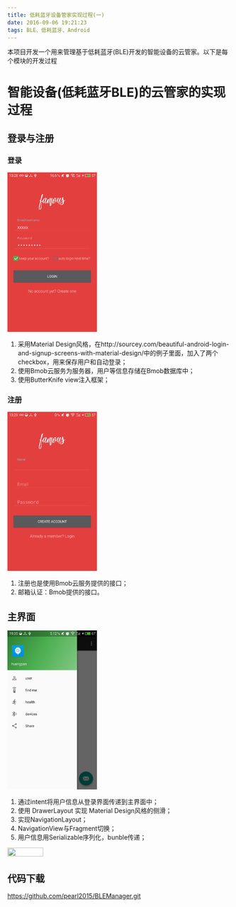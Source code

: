 ```yaml
---
title: 低耗蓝牙设备管家实现过程(一)
date: 2016-09-06 19:21:23
tags: BLE、低耗蓝牙、Android
---
```

本项目开发一个用来管理基于低耗蓝牙(BLE)开发的智能设备的云管家。以下是每个模块的开发过程
# 智能设备(低耗蓝牙BLE)的云管家的实现过程
## 登录与注册
### 登录 
<img src="https://github.com/pearl2015/SmartDevicesManager/blob/master/pic/login.png?raw=true" width="40%" height="50%">
 
1. 采用Material Design风格，在http://sourcey.com/beautiful-android-login-and-signup-screens-with-material-design/中的例子里面，加入了两个checkbox，用来保存用户和自动登录；
2. 使用Bmob云服务为服务器，用户等信息存储在Bmob数据库中；
3. 使用ButterKnife view注入框架；

### 注册
<img src="https://github.com/pearl2015/SmartDevicesManager/blob/master/pic/signup.png?raw=true" width="40%" height="50%">

1. 注册也是使用Bmob云服务提供的接口；
2. 邮箱认证：Bmob提供的接口。

## 主界面
<img src="https://github.com/pearl2015/SmartDevicesManager/blob/master/pic/main2.png?raw=ture" width="40%" height="50%">

1. 通过intent将用户信息从登录界面传递到主界面中；
2. 使用 DrawerLayout 实现 Material Design风格的侧滑；
3. 实现NavigationLayout；
4. NavigationView与Fragment切换；
5. 用户信息用Serializable序列化，bunble传递；

<img src="https://github.com/pearl2015/SmartDevicesManager/blob/master/pic/user_record.gif?raw=ture" width="40%" height="50%">

## 代码下载
https://github.com/pearl2015/BLEManager.git
